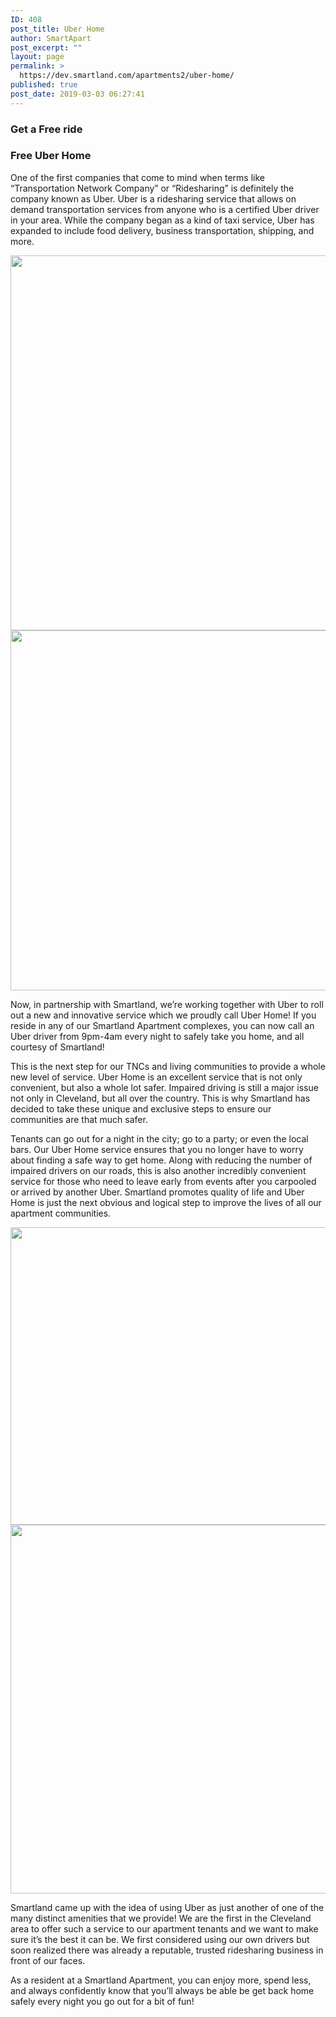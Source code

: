 ```yaml
---
ID: 408
post_title: Uber Home
author: SmartApart
post_excerpt: ""
layout: page
permalink: >
  https://dev.smartland.com/apartments2/uber-home/
published: true
post_date: 2019-03-03 06:27:41
---
```

<h3>Get a Free ride</h3>		
			<h3>Free Uber Home</h3>		
		<p>One of the first companies that come to mind when terms like “Transportation Network Company” or “Ridesharing” is definitely the company known as Uber. Uber is a ridesharing service that allows on demand transportation services from anyone who is a certified Uber driver in your area. While the company began as a kind of taxi service, Uber has expanded to include food delivery, business transportation, shipping, and more.</p>		
										<img width="800" height="600" src="https://dev.smartland.com/apartments2/wp-content/uploads/2019/03/Automobile-800x600.jpg" alt="" srcset="https://dev.smartland.com/apartments2/wp-content/uploads/2019/03/Automobile-800x600.jpg 800w, https://dev.smartland.com/apartments2/wp-content/uploads/2019/03/Automobile-400x300.jpg 400w" sizes="(max-width: 800px) 100vw, 800px" />											
										<img width="768" height="576" src="https://dev.smartland.com/apartments2/wp-content/uploads/2019/03/Dogs_Cats_Chow_Chow_502888_1152x864-768x576.jpg" alt="" srcset="https://dev.smartland.com/apartments2/wp-content/uploads/2019/03/Dogs_Cats_Chow_Chow_502888_1152x864-768x576.jpg 768w, https://dev.smartland.com/apartments2/wp-content/uploads/2019/03/Dogs_Cats_Chow_Chow_502888_1152x864-300x225.jpg 300w, https://dev.smartland.com/apartments2/wp-content/uploads/2019/03/Dogs_Cats_Chow_Chow_502888_1152x864-1024x768.jpg 1024w, https://dev.smartland.com/apartments2/wp-content/uploads/2019/03/Dogs_Cats_Chow_Chow_502888_1152x864-800x600.jpg 800w, https://dev.smartland.com/apartments2/wp-content/uploads/2019/03/Dogs_Cats_Chow_Chow_502888_1152x864-400x300.jpg 400w, https://dev.smartland.com/apartments2/wp-content/uploads/2019/03/Dogs_Cats_Chow_Chow_502888_1152x864.jpg 1152w" sizes="(max-width: 768px) 100vw, 768px" />											
		<p>Now, in partnership with Smartland, we’re working together with Uber to roll out a new and innovative service which we proudly call Uber Home! If you reside in any of our Smartland Apartment complexes, you can now call an Uber driver from 9pm-4am every night to safely take you home, and all courtesy of Smartland!</p><p>This is the next step for our TNCs and living communities to provide a whole new level of service. Uber Home is an excellent service that is not only convenient, but also a whole lot safer. Impaired driving is still a major issue not only in Cleveland, but all over the country. This is why Smartland has decided to take these unique and exclusive steps to ensure our communities are that much safer.</p><p>Tenants can go out for a night in the city; go to a party; or even the local bars. Our Uber Home service ensures that you no longer have to worry about finding a safe way to get home. Along with reducing the number of impaired drivers on our roads, this is also another incredibly convenient service for those who need to leave early from events after you carpooled or arrived by another Uber. Smartland promotes quality of life and Uber Home is just the next obvious and logical step to improve the lives of all our apartment communities.</p>		
										<img width="768" height="476" src="https://dev.smartland.com/apartments2/wp-content/uploads/2019/03/pets-768x476.jpg" alt="" srcset="https://dev.smartland.com/apartments2/wp-content/uploads/2019/03/pets-768x476.jpg 768w, https://dev.smartland.com/apartments2/wp-content/uploads/2019/03/pets-300x186.jpg 300w, https://dev.smartland.com/apartments2/wp-content/uploads/2019/03/pets-1024x634.jpg 1024w" sizes="(max-width: 768px) 100vw, 768px" />											
										<img width="768" height="590" src="https://dev.smartland.com/apartments2/wp-content/uploads/2019/03/Cat-walking-for-web-768x590.jpg" alt="" srcset="https://dev.smartland.com/apartments2/wp-content/uploads/2019/03/Cat-walking-for-web-768x590.jpg 768w, https://dev.smartland.com/apartments2/wp-content/uploads/2019/03/Cat-walking-for-web-300x230.jpg 300w, https://dev.smartland.com/apartments2/wp-content/uploads/2019/03/Cat-walking-for-web-1024x786.jpg 1024w, https://dev.smartland.com/apartments2/wp-content/uploads/2019/03/Cat-walking-for-web.jpg 1485w" sizes="(max-width: 768px) 100vw, 768px" />											
		<p>Smartland came up with the idea of using Uber as just another of one of the many distinct amenities that we provide! We are the first in the Cleveland area to offer such a service to our apartment tenants and we want to make sure it’s the best it can be. We first considered using our own drivers but soon realized there was already a reputable, trusted ridesharing business in front of our faces.</p><p>As a resident at a Smartland Apartment, you can enjoy more, spend less, and always confidently know that you’ll always be able be get back home safely every night you go out for a bit of fun!</p>